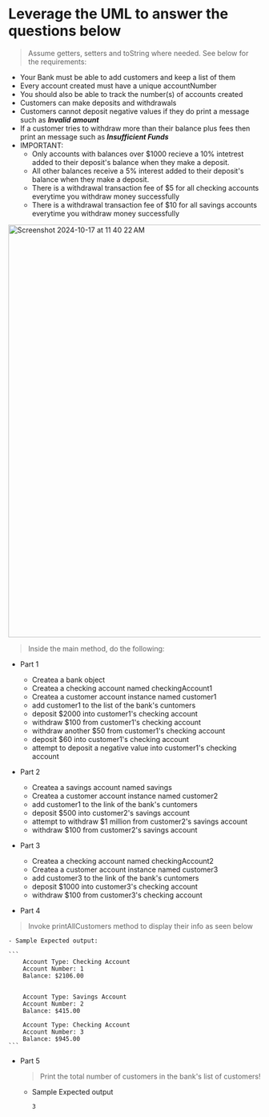 # Leverage the UML to answer the questions below
> Assume getters, setters and toString where needed. See below for the requirements:

- Your Bank must be able to add customers and keep a list of them
- Every account created must have a unique accountNumber
- You should also be able to track the number(s) of accounts created
- Customers can make deposits and withdrawals
- Customers cannot deposit negative values if they do print a message such as ***Invalid amount***
- If a customer tries to withdraw more than their balance plus fees then  print an message such as ***Insufficient Funds***
- IMPORTANT:
  - Only accounts with balances over $1000 recieve a 10% intetrest added to their deposit's balance when they make a deposit. 
  - All other balances receive a 5% interest added to their deposit's balance when they make a deposit.
  -  There is a withdrawal transaction fee of  $5 for all checking accounts everytime you withdraw money successfully
  -  There is a withdrawal  transaction fee of  $10 for all savings accounts everytime you withdraw money successfully

<img width="824" alt="Screenshot 2024-10-17 at 11 40 22 AM" src="https://github.com/user-attachments/assets/eef82d82-dec4-4a4d-843b-2803d4b531d0">


> Inside the main method, do the following:

- Part 1

  -  Createa a bank object
  -  Createa a checking account named checkingAccount1
  -  Createa a customer account instance named customer1
  -  add customer1 to the list of the bank's cuntomers
  -  deposit $2000 into customer1's checking account
  -  withdraw $100 from customer1's checking account
  -  withdraw another $50 from customer1's checking account
  -  deposit $60 into customer1's checking account
  -  attempt to deposit a negative value into customer1's checking account 
 
   
- Part 2

  -   Createa a savings account named savings
  -   Createa a customer account instance named customer2
  -   add customer1 to the link of the bank's cuntomers
  -   deposit $500 into customer2's savings account
  -   attempt to withdraw $1 million from customer2's savings account
  -   withdraw $100 from customer2's savings account


- Part 3

  -  Createa a checking account named checkingAccount2
  -  Createa a customer account instance named customer3
  -  add customer3 to the link of the bank's cuntomers
  -  deposit $1000 into customer3's checking account
  -  withdraw $100 from customer3's checking account


- Part 4

 > Invoke printAllCustomers method to display their info as seen below

    - Sample Expected output:

    ```
        Account Type: Checking Account
        Account Number: 1
        Balance: $2106.00  
    
    
        Account Type: Savings Account
        Account Number: 2
        Balance: $415.00  
    
        Account Type: Checking Account
        Account Number: 3
        Balance: $945.00  
    ```


- Part 5

  > Print the total number of customers in the bank's list of customers!

    - Sample Expected output
      ```
      3
    ```
